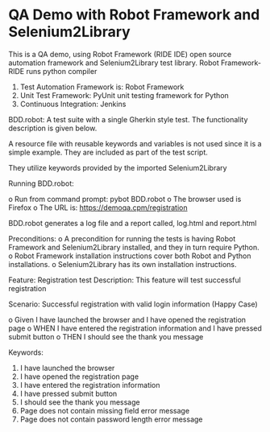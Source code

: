 # QA Demo with Robot Framework and Selenium2Library
This is a QA demo, using Robot Framework (RIDE IDE) open source automation framework and Selenium2Library test library.
Robot Framework-RIDE runs python compiler 

1.	Test Automation Framework is: Robot Framework
2.	Unit Test Framework: PyUnit unit testing framework for Python
3.	Continuous Integration: Jenkins


BDD.robot: A test suite with a single Gherkin style test. The functionality description is given below.

A resource file with reusable keywords and variables is not used since it is a simple example. They are included as part of the test script.

They utilize keywords provided by the imported Selenium2Library

Running BDD.robot:

o	Run from command prompt: pybot  BDD.robot
o	The browser used is Firefox
o	The URL is: https://demoqa.cpm/registration

BDD.robot generates a log file and a report called, log.html and report.html



Preconditions: 
o	A precondition for running the tests is having Robot Framework and Selenium2Library installed, and they in turn require Python. 
o	Robot Framework installation instructions cover both Robot and Python installations. 
o	Selenium2Library has its own installation instructions.


Feature: Registration test
Description: This feature will test successful registration

Scenario: Successful registration with valid login information (Happy Case)

o	Given I have launched the browser and I have opened the registration page
o	WHEN I have entered the registration information and I have pressed submit button
o	THEN I should see the thank you message

Keywords:
1.	I have launched the browser
2.	I have opened the registration page
3.	I have entered the registration information
4.	I have pressed submit button
5.	I should see the thank you message
6.	Page does not contain missing field error message
7.	Page does not contain password length error message

